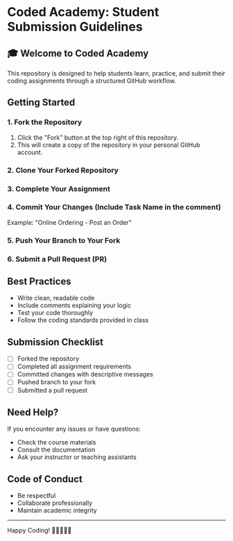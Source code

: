 # Coded Academy: Student Submission Guidelines

## 🎓 Welcome to Coded Academy

This repository is designed to help students learn, practice, and submit their coding assignments through a structured GitHub workflow.

## Getting Started

### 1. Fork the Repository

1. Click the "Fork" button at the top right of this repository.
2. This will create a copy of the repository in your personal GitHub account.

### 2. Clone Your Forked Repository

### 3. Complete Your Assignment

### 4. Commit Your Changes (Include Task Name in the comment)

Example: "Online Ordering - Post an Order"

### 5. Push Your Branch to Your Fork


### 6. Submit a Pull Request (PR)


## Best Practices

- Write clean, readable code
- Include comments explaining your logic
- Test your code thoroughly
- Follow the coding standards provided in class



## Submission Checklist

- [ ] Forked the repository
- [ ] Completed all assignment requirements
- [ ] Committed changes with descriptive messages
- [ ] Pushed branch to your fork
- [ ] Submitted a pull request

## Need Help?

If you encounter any issues or have questions:
- Check the course materials
- Consult the documentation
- Ask your instructor or teaching assistants

## Code of Conduct

- Be respectful
- Collaborate professionally
- Maintain academic integrity

---

Happy Coding! 🚀👩‍💻👨‍💻